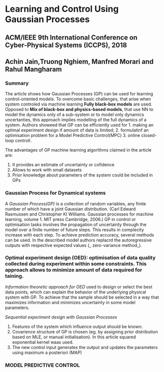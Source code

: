# Learning and Control Using Gaussian Processes
## ACM/IEEE 9th International Conference on Cyber-Physical Systems (ICCPS), 2018
## Achin Jain,Truong Nghiem, Manfred Morari and Rahul Mangharam


### Summary 
The article shows how Gaussian Processes (GP) can be used for learning control-oriented models. To overcome basic challenges, that arise when system controled via machine learning  __Fully black-box models__ are used. Opposed to  __Mix of black-box and physics-based models__, that use NN to model the dynamics only of a sub-system or to model only dynamics uncertanties, this approach implies modelling of the full dynamics of a system. Authors showeed that GP can be efficiently used for 1. making an optimal experiment design if amount of data is limited; 2. formulatinf an optimisation problem for a Model Predictive Control(MPC)  3. online closed-loop controll. 

The advantages of GP machine learning algorithms claimed in the article are:
1. It provides an estimate of uncertainty or cofidence
2. Allows to work with small datasets
3. Prior knowledge about parameters of the system could be included in GPs 
 
### Gaussian Process for Dynamical systems
A _Gaussian Process(GP)_ is a collection of random variables, any finite number of which have a joint Gaussian distribution. (Carl Edward Rasmussen and Christopher KI Williams. Gaussian processes for machine learning, volume 1. MIT press Cambridge, 2006.) GP in control or optimisation tasks involves the propagation of uncertainty through the model over a finite number of future steps. This results in complecity increase with each step. To achieve prediction accuracy, several methods can be used. In the described model authors replacrd the autoregressive outputs with respective expected values (_ zero-variance method_). 




### Optimal experiment design (OED): optimisation of data quality collected during experiment within some constraints. This approach allows to minimize amount of data required for taining. 

_Information theoretic approach for OED_ used to design or select the best data points, which can explain the behavior of the underlying physical system with GP. To achieve that the sample should be selected  in a way that maximizes information and minimizes uncertainty in some model parameters. 


_Sequential experiment design with Gaussian Processes_ 
1. Features of the system which influence output should be known.
2. Covarience structure of GP is chosen (eg. by assigning prior distribution based on MLE, or manual initialisation). In this article squared exponential kernel waas used.
3. The new control input generates the output and updates the parameters using maximum a posteriori (MAP)

### MODEL PREDICTIVE CONTROL






